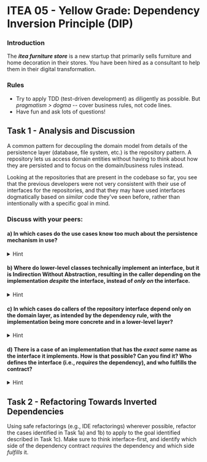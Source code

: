 # ITEA 05 - Yellow Grade: Dependency Inversion Principle (DIP)

### Introduction

The ***itea furniture store*** is a new startup that primarily sells furniture and
home decoration in their stores. You have been hired as a consultant to help
them in their digital transformation.

### Rules

* Try to apply TDD (test-driven development) as diligently as possible. But *pragmatism > dogma* -- cover business rules, not code lines.
* Have fun and ask lots of questions!

## Task 1 - Analysis and Discussion

A common pattern for decoupling the domain model from details of the persistence
layer (database, file system, etc.) is the repository pattern. A repository lets
us access domain entities without having to think about how they are persisted
and to focus on the domain/business rules instead.

Looking at the repositories that are present in the codebase so far, you see that
the previous developers were not very consistent with their use of interfaces for
the repositories, and that they may have used interfaces dogmatically based on *similar*
code they've seen before, rather than intentionally with a specific goal in mind.

### Discuss with your peers:

#### a) In which cases do the use cases know too much about the persistence mechanism in use?

<details>
<summary>Hint</summary>
A common symptom is when the repository interface (a domain concept) is defined
in the persistence layer, together with its implementation, which makes it difficult
for developers to conceptually separate those very different concepts.
</details>


#### b) Where do lower-level classes technically implement an interface, but it is Indirection Without Abstraction, resulting in the caller depending on the implementation *despite* the interface, instead of *only on* the interface.

<details>
<summary>Hint</summary>
A typical indicator is the presence of the `Impl` suffix with the rest of the class
name being just the interface name. If that is the case, then often the interface
name is too specific, or the implementation name could be named more explicitly
(i.e., what is it that makes this implementation more concrete than the interface?
What distinguishes it from other possible implementations?).

Another indicator is if the interface and the implementation  reside in the same
package or layer. Which of the two classes in the dependency contract *requires*
the dependency, and which one has to *provide* it in order to fulfill the contract?

E.g., imagine plugins for your favorite IDE were to define the contract that they
need in order to provide their functionality, and the IDE had to fulfill it. The
IDE would depend on *every* plugin.
</details>

#### c) In which cases do callers of the repository interface depend only on the domain layer, as intended by the dependency rule, with the implementation being more concrete and in a lower-level layer?

<details>
<summary>Hint</summary>
We want use cases to only depend on a repository interface for
accessing domain entities:<br>
use case --> repository interface <-- repository implementation

The domain/business rules are the highest level, and the "center"
of the application. Lower levels (use cases, persistence) depend on
the domain, but the domain has no dependencies on the infrastructure
or on application-specific code.
</details>

#### d) There is a case of an implementation that has the *exact same* name as the interface it implements. How is that possible? Can you find it? Who defines the interface (i.e., *requires* the dependency), and who fulfills the contract?

<details>
<summary>Hint</summary>
It's the `ReceiptPresenter`. If that is a fitting name, there is no need to
decrease readability by adding an `Impl` suffix. The `Impl` suffix is not
needed to indicate an implementation (that would be the generally discouraged
Hungarian notation, and of course classes are implementations - imagine having
`ListImpl` instead of `ArrayList`), but often only because the name must be
unique and the desired name is already taken by the interface.

So then, how can the class have the same name as its interface in this case?
Remember: Lower-level layers should depend on higher level interfaces, and
the dependencies should point inwards towards the application core.
</details>

## Task 2 - Refactoring Towards Inverted Dependencies

Using safe refactorings (e.g., IDE refactorings) wherever possible,
refactor the cases identified in Task 1a) and 1b) to apply to the goal identified
described in Task 1c). Make sure to think interface-first, and identify
which side of the dependency contract *requires* the dependency and which
side *fulfills* it.
